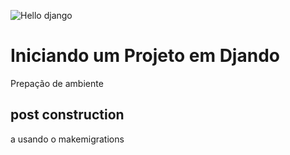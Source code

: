 ![Hello django](https://github.com/RicardoRosendo98/Python_new_site/assets/88691117/30b930f4-c044-413d-a0f3-046b3f86d793)
# Iniciando um Projeto em Djando 

Prepação de ambiente


## post construction
a usando o makemigrations